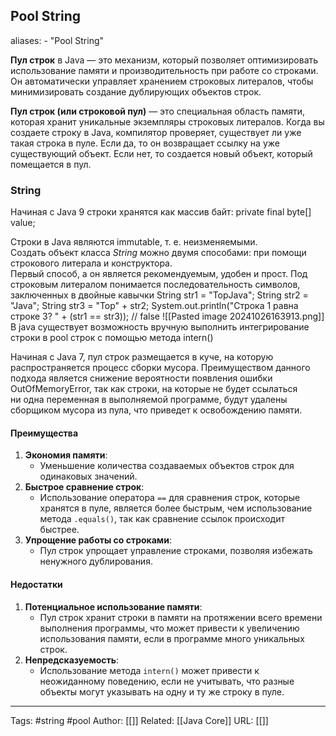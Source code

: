 ## Pool String

aliases: 
	- "Pool String"


**Пул строк** в Java — это механизм, который позволяет оптимизировать использование памяти и производительность при работе со строками. Он автоматически управляет хранением строковых литералов, чтобы минимизировать создание дублирующих объектов строк.

**Пул строк (или строковой пул)** — это специальная область памяти, которая хранит уникальные экземпляры строковых литералов. Когда вы создаете строку в Java, компилятор проверяет, существует ли уже такая строка в пуле. Если да, то он возвращает ссылку на уже существующий объект. Если нет, то создается новый объект, который помещается в пул.

### String
Начиная с Java 9 строки хранятся как массив байт:
	private final byte[] value;
	
Строки в Java являются immutable, т. е. неизменяемыми.  
Создать объект класса _String_ можно двумя способами: при помощи строкового литерала и конструктора.  
Первый способ, а он является рекомендуемым, удобен и прост. Под строковым литералом понимается последовательность символов, заключенных в двойные кавычки
String str1 = "TopJava"; String str2 = "Java"; String str3 = "Top" + str2; System.out.println("Строка 1 равна строке 3? " + (str1 == str3)); // false 
![[Pasted image 20241026163913.png]]
В java существует возможность вручную выполнить интегрирование строки в pool строк с помощью метода intern()

Начиная с Java 7, пул строк размещается в куче, на которую распространяется процесс сборки мусора. Преимуществом данного подхода является снижение вероятности появления ошибки OutOfMemoryError, так как строки, на которые не будет ссылаться ни одна переменная в выполняемой программе, будут удалены сборщиком мусора из пула, что приведет к освобождению памяти.

#### Преимущества

1. **Экономия памяти**:
    - Уменьшение количества создаваемых объектов строк для одинаковых значений.
2. **Быстрое сравнение строк**:
    - Использование оператора `==` для сравнения строк, которые хранятся в пуле, является более быстрым, чем использование метода `.equals()`, так как сравнение ссылок происходит быстрее.
3. **Упрощение работы со строками**:
    - Пул строк упрощает управление строками, позволяя избежать ненужного дублирования.

#### Недостатки

1. **Потенциальное использование памяти**:
    - Пул строк хранит строки в памяти на протяжении всего времени выполнения программы, что может привести к увеличению использования памяти, если в программе много уникальных строк.
2. **Непредсказуемость**:
    - Использование метода `intern()` может привести к неожиданному поведению, если не учитывать, что разные объекты могут указывать на одну и ту же строку в пуле.
---
Tags: #string #pool
Author: [[]]
Related: [[Java Core]]
URL: [[]]